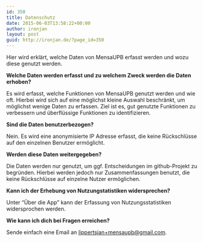 ```yaml
---
id: 350
title: Datenschutz
date: 2015-06-03T13:58:22+00:00
author: ironjan
layout: post
guid: http://ironjan.de/?page_id=350
---
```

Hier wird erklärt, welche Daten von MensaUPB erfasst werden und wozu diese genutzt werden.

**Welche Daten werden erfasst und zu welchem Zweck werden die Daten erhoben?**

Es wird erfasst, welche Funktionen von MensaUPB genutzt werden und wie oft. Hierbei wird sich auf eine möglichst kleine Auswahl beschränkt, um möglichst wenige Daten zu erfassen. Ziel ist es, gut genutzte Funktionen zu verbessern und überflüssige Funktionen zu identifizieren.

**Sind die Daten benutzerbezogen?**

Nein. Es wird eine anonymisierte IP Adresse erfasst, die keine Rückschlüsse auf den einzelnen Benutzer ermöglicht.

**Werden diese Daten weitergegeben?**

Die Daten werden nur genutzt, um ggf. Entscheidungen im github-Projekt zu begründen. Hierbei werden jedoch nur Zusammenfassungen benutzt, die keine Rückschlüsse auf einzelne Nutzer ermöglichen.

**Kann ich der Erhebung von Nutzungstatistiken widersprechen?**

Unter &#8220;Über die App&#8221; kann der Erfassung von Nutzungsstatistiken widersprochen werden.

**Wie kann ich dich bei Fragen erreichen?**

Sende einfach eine Email an [lippertsjan+mensaupb@gmail.com](mailto:lippertsjan+mensaupb@gmail.com "Email senden").